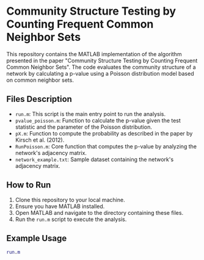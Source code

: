 # Community Structure Testing by Counting Frequent Common Neighbor Sets

This repository contains the MATLAB implementation of the algorithm presented in the paper "Community Structure Testing by Counting Frequent Common Neighbor Sets". The code evaluates the community structure of a network by calculating a p-value using a Poisson distribution model based on common neighbor sets.

## Files Description

- `run.m`: This script is the main entry point to run the analysis.
- `pvalue_poisson.m`: Function to calculate the p-value given the test statistic and the parameter of the Poisson distribution.
- `pX.m`: Function to compute the probability as described in the paper by Kirsch et al. (2012).
- `RunPoisson.m`: Core function that computes the p-value by analyzing the network's adjacency matrix.
- `network_example.txt`: Sample dataset containing the network's adjacency matrix.

## How to Run

1. Clone this repository to your local machine.
2. Ensure you have MATLAB installed.
3. Open MATLAB and navigate to the directory containing these files.
4. Run the `run.m` script to execute the analysis.

## Example Usage

```matlab
run.m
